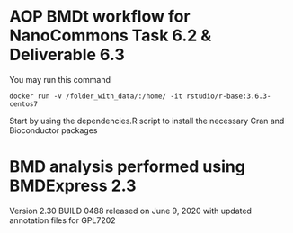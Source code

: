 # AOP BMDt workflow for NanoCommons Task 6.2 & Deliverable 6.3
You may run this command
```console
docker run -v /folder_with_data/:/home/ -it rstudio/r-base:3.6.3-centos7
```
Start by using the dependencies.R script to install the necessary Cran and Bioconductor packages

# BMD analysis performed using BMDExpress 2.3
Version 2.30 BUILD 0488 released on June 9, 2020
with updated annotation files for GPL7202
